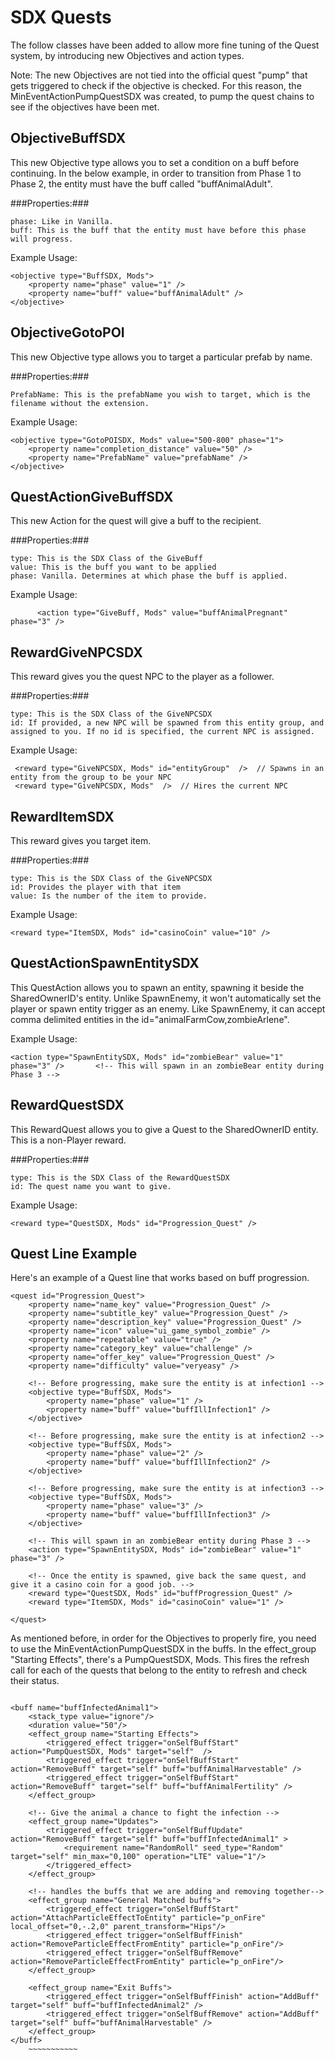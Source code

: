SDX Quests
==========

The follow classes have been added to allow more fine tuning of the Quest system, by introducing new Objectives and action types.  

Note: The new Objectives are not tied into the official quest "pump" that gets triggered to check if the objective is checked. For this reason, the MinEventActionPumpQuestSDX was created, to pump the quest chains to see if the
objectives have been met. 


ObjectiveBuffSDX
---------------------

This new Objective type allows you to set a condition on a buff before continuing. In the below example, in order to transition from Phase 1 to Phase 2, the entity must have the buff called "buffAnimalAdult".

###Properties:###

	phase: Like in Vanilla. 
	buff: This is the buff that the entity must have before this phase will progress.

Example Usage:

~~~~~~~~~~~{.xml}
<objective type="BuffSDX, Mods">
	<property name="phase" value="1" />
	<property name="buff" value="buffAnimalAdult" />
</objective>
~~~~~~~~~~~


ObjectiveGotoPOI
---------------------

This new Objective type allows you to target a particular prefab by name.

###Properties:###

	PrefabName: This is the prefabName you wish to target, which is the filename without the extension.

Example Usage:

~~~~~~~~~~~{.xml}
<objective type="GotoPOISDX, Mods" value="500-800" phase="1">
	<property name="completion_distance" value="50" />
    <property name="PrefabName" value="prefabName" />
</objective>
~~~~~~~~~~~


QuestActionGiveBuffSDX
---------------------

This new Action for the quest will give a buff to the recipient.

###Properties:###

	type: This is the SDX Class of the GiveBuff
	value: This is the buff you want to be applied
	phase: Vanilla. Determines at which phase the buff is applied.

Example Usage:

~~~~~~~~~~~{.xml}
      <action type="GiveBuff, Mods" value="buffAnimalPregnant" phase="3" />
~~~~~~~~~~~


RewardGiveNPCSDX
---------------------

This reward gives you the quest NPC to the player as a follower.

###Properties:###

	type: This is the SDX Class of the GiveNPCSDX
	id: If provided, a new NPC will be spawned from this entity group, and assigned to you. If no id is specified, the current NPC is assigned.

Example Usage:

~~~~~~~~~~~{.xml}
 <reward type="GiveNPCSDX, Mods" id="entityGroup"  />  // Spawns in an entity from the group to be your NPC
 <reward type="GiveNPCSDX, Mods"  />  // Hires the current NPC
 ~~~~~~~~~~~


RewardItemSDX
---------------------

This reward gives you target item.

###Properties:###

	type: This is the SDX Class of the GiveNPCSDX
	id: Provides the player with that item
	value: Is the number of the item to provide. 

Example Usage:

~~~~~~~~~~~{.xml}
<reward type="ItemSDX, Mods" id="casinoCoin" value="10" />
~~~~~~~~~~~


QuestActionSpawnEntitySDX
---------------------

This QuestAction allows you to spawn an entity, spawning it beside the SharedOwnerID's entity. Unlike SpawnEnemy, it won't automatically set the player or spawn entity trigger as an enemy. Like SpawnEnemy, 
it can accept comma delimited entities in the id="animalFarmCow,zombieArlene".
		
Example Usage:

~~~~~~~~~~~{.xml}
<action type="SpawnEntitySDX, Mods" id="zombieBear" value="1" phase="3" />       <!-- This will spawn in an zombieBear entity during Phase 3 -->
~~~~~~~~~~~


RewardQuestSDX
---------------------
This RewardQuest allows you to give a Quest to the SharedOwnerID entity. This is a non-Player reward.

###Properties:###

	type: This is the SDX Class of the RewardQuestSDX
	id: The quest name you want to give.

Example Usage:

~~~~~~~~~~~{.xml}
<reward type="QuestSDX, Mods" id="Progression_Quest" />
~~~~~~~~~~~



Quest Line Example
-------------------

Here's an example of a Quest line that works based on buff progression. 

~~~~~~~~~~~{.xml}
<quest id="Progression_Quest">
	<property name="name_key" value="Progression_Quest" />
	<property name="subtitle_key" value="Progression_Quest" />
	<property name="description_key" value="Progression_Quest" />
	<property name="icon" value="ui_game_symbol_zombie" />
	<property name="repeatable" value="true" />
	<property name="category_key" value="challenge" />
	<property name="offer_key" value="Progression_Quest" />
	<property name="difficulty" value="veryeasy" />

	<!-- Before progressing, make sure the entity is at infection1 -->
	<objective type="BuffSDX, Mods">
		<property name="phase" value="1" />
		<property name="buff" value="buffIllInfection1" />
	</objective>

	<!-- Before progressing, make sure the entity is at infection2 -->
	<objective type="BuffSDX, Mods">
		<property name="phase" value="2" />
		<property name="buff" value="buffIllInfection2" />
	</objective>

	<!-- Before progressing, make sure the entity is at infection3 -->
	<objective type="BuffSDX, Mods">
		<property name="phase" value="3" />
		<property name="buff" value="buffIllInfection3" />
	</objective>
      
	<!-- This will spawn in an zombieBear entity during Phase 3 -->
	<action type="SpawnEntitySDX, Mods" id="zombieBear" value="1" phase="3" />
      
	<!-- Once the entity is spawned, give back the same quest, and give it a casino coin for a good job. -->
	<reward type="QuestSDX, Mods" id="buffProgression_Quest" />
	<reward type="ItemSDX, Mods" id="casinoCoin" value="1" />

</quest>
~~~~~~~~~~~

As mentioned before, in order for the Objectives to properly fire, you need to use the MinEventActionPumpQuestSDX in the buffs. In the effect_group "Starting Effects", there's a PumpQuestSDX, Mods. This fires the refresh
call for each of the quests that belong to the entity to refresh and check their status.

~~~~~~~~~~~{.xml}

<buff name="buffInfectedAnimal1">
    <stack_type value="ignore"/>
    <duration value="50"/>
    <effect_group name="Starting Effects">
		<triggered_effect trigger="onSelfBuffStart" action="PumpQuestSDX, Mods" target="self"  />
		<triggered_effect trigger="onSelfBuffStart" action="RemoveBuff" target="self" buff="buffAnimalHarvestable" />
		<triggered_effect trigger="onSelfBuffStart" action="RemoveBuff" target="self" buff="buffAnimalFertility" />
    </effect_group>

    <!-- Give the animal a chance to fight the infection -->
    <effect_group name="Updates">
		<triggered_effect trigger="onSelfBuffUpdate" action="RemoveBuff" target="self" buff="buffInfectedAnimal1" >
			<requirement name="RandomRoll" seed_type="Random" target="self" min_max="0,100" operation="LTE" value="1"/>
		</triggered_effect>
    </effect_group>

    <!-- handles the buffs that we are adding and removing together-->
    <effect_group name="General Matched buffs">
		<triggered_effect trigger="onSelfBuffStart" action="AttachParticleEffectToEntity" particle="p_onFire" local_offset="0,-.2,0" parent_transform="Hips"/>
		<triggered_effect trigger="onSelfBuffFinish" action="RemoveParticleEffectFromEntity" particle="p_onFire"/>
		<triggered_effect trigger="onSelfBuffRemove" action="RemoveParticleEffectFromEntity" particle="p_onFire"/>
    </effect_group>

    <effect_group name="Exit Buffs">
		<triggered_effect trigger="onSelfBuffFinish" action="AddBuff" target="self" buff="buffInfectedAnimal2" />
		<triggered_effect trigger="onSelfBuffRemove" action="AddBuff" target="self" buff="buffAnimalHarvestable" />
    </effect_group>
</buff>
	~~~~~~~~~~~
